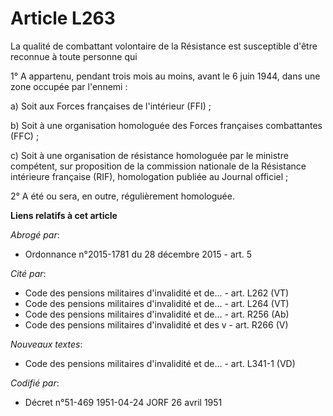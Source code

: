 # Article L263

La qualité de combattant volontaire de la Résistance est susceptible d'être reconnue à toute personne qui 

1° A appartenu, pendant trois mois au moins, avant le 6 juin 1944, dans une zone occupée par l'ennemi :

a) Soit aux Forces françaises de l'intérieur (FFI) ;

b) Soit à une organisation homologuée des Forces françaises combattantes (FFC) ;

c) Soit à une organisation de résistance homologuée par le ministre compétent, sur proposition de la commission nationale de
la Résistance intérieure française (RIF), homologation publiée au Journal officiel ;

2° A été ou sera, en outre, régulièrement homologuée.

**Liens relatifs à cet article**

_Abrogé par_:

  - Ordonnance n°2015-1781 du 28 décembre 2015 - art. 5

_Cité par_:

  - Code des pensions militaires d'invalidité et de... - art. L262 (VT)
  - Code des pensions militaires d'invalidité et de... - art. L264 (VT)
  - Code des pensions militaires d'invalidité et de... - art. R256 (Ab)
  - Code des pensions militaires d'invalidité et des v - art. R266 (V)

_Nouveaux textes_:

  - Code des pensions militaires d'invalidité et de... - art. L341-1 (VD)

_Codifié par_:

  - Décret n°51-469 1951-04-24 JORF 26 avril 1951

